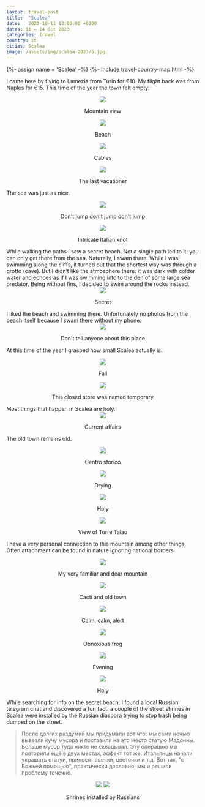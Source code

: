 ```yaml
---
layout: travel-post
title:  "Scalea"
date:   2023-10-11 12:00:00 +0300
dates: 11 – 14 Oct 2023
categories: travel
country: it
cities: Scalea
image: /assets/img/scalea-2023/5.jpg
---
```

{%- assign name = 'Scalea' -%}
{%- include travel-country-map.html -%}

I came here by flying to Lamezia from Turin for €10. My flight back was from Naples for €15. This time of the year the town felt empty. 

<center>
    <img src="{{site.baseurl}}/assets/img/scalea-2023/22.jpg" />
    <p class="image-label">Mountain view</p>
</center>

<center>
    <img src="{{site.baseurl}}/assets/img/scalea-2023/1.jpg" />
    <p class="image-label">Beach</p>
</center>

<center>
    <img src="{{site.baseurl}}/assets/img/scalea-2023/2.jpg" />
    <p class="image-label">Cables</p>
</center>

<center>
    <img src="{{site.baseurl}}/assets/img/scalea-2023/3.jpg" />
    <p class="image-label">The last vacationer</p>
</center>

The sea was just as nice.
<center>
    <img src="{{site.baseurl}}/assets/img/scalea-2023/4.jpg" />
    <p class="image-label">Don't jump don't jump don't jump</p>
</center>

<center>
    <img src="{{site.baseurl}}/assets/img/scalea-2023/4-1.jpg" />
    <p class="image-label">Intricate Italian knot</p>
</center>
While walking the paths I saw a secret beach. Not a single path led to it: you can only get there from the sea. Naturally, I swam there. While I was swimming along the cliffs, it turned out that the shortest way was through a grotto (cave). But I didn’t like the atmosphere there: it was dark with colder water and echoes as if I was swimming into to the den of some large sea predator. Being without fins, I decided to swim around the rocks instead.
<center>
    <img src="{{site.baseurl}}/assets/img/scalea-2023/5.jpg" />
    <p class="image-label">Secret</p>
</center>
I liked the beach and swimming there. Unfortunately no photos from the beach itself because I swam there without my phone.
<center>
    <img src="{{site.baseurl}}/assets/img/scalea-2023/6.jpg" />
    <p class="image-label">Don't tell anyone about this place</p>
</center>

At this time of the year I grasped how small Scalea actually is.
<center>
    <div class="side-by-side">
        <div>
            <img src="{{site.baseurl}}/assets/img/scalea-2023/21.jpg" />
            <p class="image-label">Fall</p>
        </div>
        <div>
            <img src="{{site.baseurl}}/assets/img/scalea-2023/20.jpg" />
            <p class="image-label">This closed store was named temporary</p>
        </div>
    </div>
</center>
Most things that happen in Scalea are holy.
<center>
    <img src="{{site.baseurl}}/assets/img/scalea-2023/15.jpg" />
    <p class="image-label">Current affairs</p>
</center>

The old town remains old.
<center>
    <img src="{{site.baseurl}}/assets/img/scalea-2023/7.jpg" />
    <p class="image-label">Centro storico</p>
</center>

<center>
    <img src="{{site.baseurl}}/assets/img/scalea-2023/8.jpg" />
    <p class="image-label">Drying</p>
</center>

<center>
    <img src="{{site.baseurl}}/assets/img/scalea-2023/9.jpg" />
    <p class="image-label">Holy</p>
</center>

<center>
    <img src="{{site.baseurl}}/assets/img/scalea-2023/10.jpg" />
    <p class="image-label">View of Torre Talao</p>
</center>

I have a very personal connection to this mountain among other things. Often attachment can be found in nature ignoring national borders. 
<center>
    <img src="{{site.baseurl}}/assets/img/scalea-2023/11.jpg" />
    <p class="image-label">My very familiar and dear mountain</p>
</center>

<center>
    <img src="{{site.baseurl}}/assets/img/scalea-2023/12.jpg" />
    <p class="image-label">Cacti and old town</p>
</center>

<center>
    <div class="side-by-side">
        <div>
            <img src="{{site.baseurl}}/assets/img/scalea-2023/13.jpg" />
            <p class="image-label">Calm, calm, alert</p>
        </div>
        <div>
            <img src="{{site.baseurl}}/assets/img/scalea-2023/14.jpg" />
            <p class="image-label">Obnoxious frog</p>
        </div>
    </div>
</center>

<center>
    <div class="side-by-side">
        <div>
            <img src="{{site.baseurl}}/assets/img/scalea-2023/17.jpg" />
            <p class="image-label">Evening</p>
        </div>
        <div>
            <img src="{{site.baseurl}}/assets/img/scalea-2023/18.jpg" />
            <p class="image-label">Holy</p>
        </div>
    </div>
</center>

While searching for info on the secret beach, I found a local Russian telegram chat and discovered a fun fact: a couple of the street shrines in Scalea were installed by the Russian diaspora trying to stop trash being dumped on the street. 
> После долгих раздумий мы придумали вот что: мы сами ночью вывезли кучу мусора и поставили на это место статую Мадонны. Больше мусор туда никто не складывал. 
Эту операцию мы повторили ещё в двух местах, эффект тот же. Итальянцы начали украшать статуи, приносят свечки, цветочки и т.д. 
Вот так, "с Божьей помощью", практически дословно, мы и решили проблему точечно.
<center>
    <div class="side-by-side">
        <img src="{{site.baseurl}}/assets/img/scalea-2023/23.jpg" />
        <img src="{{site.baseurl}}/assets/img/scalea-2023/19.jpg" />
    </div>
    <p class="image-label">Shrines installed by Russians</p>
</center>

